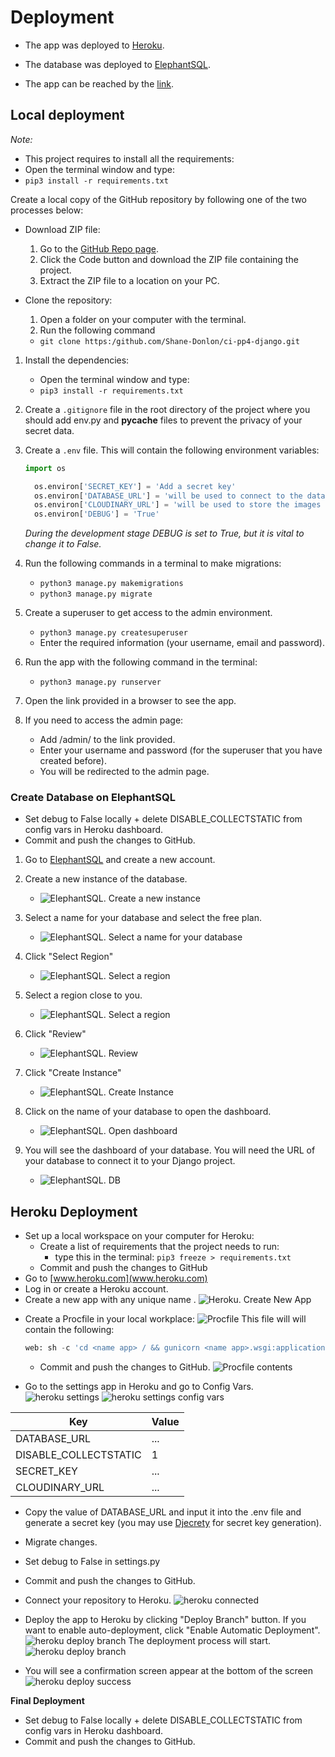 # Deployment

- The app was deployed to [Heroku](https:/www.heroku.com/).
- The database was deployed to [ElephantSQL](https:/www.elephantsql.com/).

- The app can be reached by the [link](https:/ci-sd-pp4-swarms-ie-54c976de26c1.herokuapp.com/).

## Local deployment

_Note:_

- This project requires to install all the requirements:
- Open the terminal window and type:
- `pip3 install -r requirements.txt`

Create a local copy of the GitHub repository by following one of the two processes below:

- Download ZIP file:

  1. Go to the [GitHub Repo page](https:/github.com/Shane-Donlon/ci-pp4-django).
  1. Click the Code button and download the ZIP file containing the project.
  1. Extract the ZIP file to a location on your PC.

- Clone the repository:
  1. Open a folder on your computer with the terminal.
  1. Run the following command
  - `git clone https:/github.com/Shane-Donlon/ci-pp4-django.git`

1. Install the dependencies:

   - Open the terminal window and type:
   - `pip3 install -r requirements.txt`

1. Create a `.gitignore` file in the root directory of the project where you should add env.py and **pycache** files to prevent the privacy of your secret data.

1. Create a `.env` file. This will contain the following environment variables:

   ```python
   import os

     os.environ['SECRET_KEY'] = 'Add a secret key'
     os.environ['DATABASE_URL'] = 'will be used to connect to the database'
     os.environ['CLOUDINARY_URL'] = 'will be used to store the images on report upload'
     os.environ['DEBUG'] = 'True'
   ```

   _During the development stage DEBUG is set to True, but it is vital to change it to False._

1. Run the following commands in a terminal to make migrations:
   - `python3 manage.py makemigrations`
   - `python3 manage.py migrate`
1. Create a superuser to get access to the admin environment.
   - `python3 manage.py createsuperuser`
   - Enter the required information (your username, email and password).
1. Run the app with the following command in the terminal:
   - `python3 manage.py runserver`
1. Open the link provided in a browser to see the app.

1. If you need to access the admin page:
   - Add /admin/ to the link provided.
   - Enter your username and password (for the superuser that you have created before).
   - You will be redirected to the admin page.

### Create Database on ElephantSQL

- Set debug to False locally + delete DISABLE_COLLECTSTATIC from config vars in Heroku dashboard.
- Commit and push the changes to GitHub.

1. Go to [ElephantSQL](https:/www.elephantsql.com/) and create a new account.

2. Create a new instance of the database.

   - ![ElephantSQL. Create a new instance](documentation/assets/sql-create-new.jpg)

3. Select a name for your database and select the free plan.

   - ![ElephantSQL. Select a name for your database](documentation/assets/sql-tiny-turtle.jpg)

4. Click "Select Region"

   - ![ElephantSQL. Select a region](documentation/assets/sql-region-plan.jpg)

5. Select a region close to you.

   - ![ElephantSQL. Select a region](documentation/assets/sql-region.jpg)

6. Click "Review"

   - ![ElephantSQL. Review](documentation/assets/review.jpg)

7. Click "Create Instance"

   - ![ElephantSQL. Create Instance](documentation/assets/sql-create-insance.jpg)

8. Click on the name of your database to open the dashboard.

   - ![ElephantSQL. Open dashboard](documentation/assets/sql-instance-enter-name-here.jpg)

9. You will see the dashboard of your database. You will need the URL of your database to connect it to your Django project.

   - ![ElephantSQL. DB](documentation/assets/sql-copy-url.jpg)

## Heroku Deployment

- Set up a local workspace on your computer for Heroku:
  - Create a list of requirements that the project needs to run:
    - type this in the terminal: `pip3 freeze > requirements.txt`
  - Commit and push the changes to GitHub
- Go to [www.heroku.com](www.heroku.com)
- Log in or create a Heroku account.
- Create a new app with any unique name <name app>.
  ![Heroku. Create New App](documentation/assets/heroku-new.jpg)

* Create a Procfile in your local workplace:
  ![Procfile](documentation/assets/procfile.jpg)
  This file will will contain the following:

  ```python
  web: sh -c 'cd <name app> / && gunicorn <name app>.wsgi:application'
  ```

  - Commit and push the changes to GitHub.
    ![Procfile contents](documentation/assets/procfile-contents.jpg)

* Go to the settings app in Heroku and go to Config Vars.
  ![heroku settings](documentation/assets/heroku-settings.jpg)
  ![heroku settings config vars](documentation/assets/heroku-settings-config.jpg)

| Key                   | Value |
| --------------------- | ----- |
| DATABASE_URL          | ...   |
| DISABLE_COLLECTSTATIC | 1     |
| SECRET_KEY            | ...   |
| CLOUDINARY_URL        | ...   |

- Copy the value of DATABASE_URL and input it into the .env file and generate a secret key (you may use [Djecrety](https:/djecrety.ir/) for secret key generation).

* Migrate changes.
* Set debug to False in settings.py
* Commit and push the changes to GitHub.
* Connect your repository to Heroku.
  ![heroku connected](documentation/assets/heroku-connect.jpg)
* Deploy the app to Heroku by clicking "Deploy Branch" button. If you want to enable auto-deployment, click "Enable Automatic Deployment".
  ![heroku deploy branch](documentation/assets/heroku-deploy-branch.jpg)
  The deployment process will start.
  ![heroku deploy branch](documentation/assets/heroku-deploy-process.jpg)

* You will see a confirmation screen appear at the bottom of the screen
  ![heroku deploy success](documentation/assets/heroku-deploy-success.jpg)

**Final Deployment**

- Set debug to False locally + delete DISABLE_COLLECTSTATIC from config vars in Heroku dashboard.
- Commit and push the changes to GitHub.
